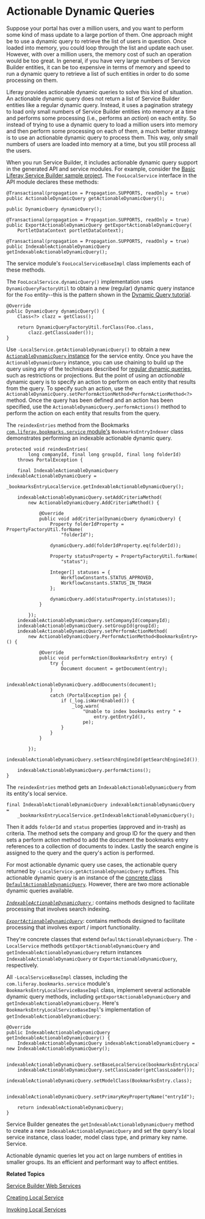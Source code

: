# Actionable Dynamic Queries [](id=actionable-dynamic-queries)

Suppose your portal has over a million users, and you want to perform
some kind of mass update to a large portion of them. One approach might be
to use a dynamic query to retrieve the list of users in question. Once loaded
into memory, you could loop through the list and update each user. However,
with over a million users, the memory cost of such an operation would be too
great. In general, if you have very large numbers of Service Builder entities,
it can be too expensive in terms of memory and speed to run a dynamic query to
retrieve a list of such entities in order to do some processing on them. 

Liferay provides actionable dynamic queries to solve this kind of situation.
An actionable dynamic query does not return a list of Service Builder entities
like a regular dynamic query. Instead, it uses a pagination strategy to
load only small numbers of Service Builder entities into memory at a time and
performs some processing (i.e., performs an *action*) on each entity. So
instead of trying to use a dynamic query to load a million users into memory
and then perform some processing on each of them, a much better strategy is to
use an actionable dynamic query to process them. This way, only small numbers of
users are loaded into memory at a time, but you still process all the users.

When you run Service Builder, it includes actionable dynamic query support in
the generated API and service modules. For example, consider the
[Basic Liferay Service Builder sample project](/develop/reference/-/knowledge_base/7-0/service-builder-samples). 
The `FooLocalService` interface in the API module declares these methods:

    @Transactional(propagation = Propagation.SUPPORTS, readOnly = true)
    public ActionableDynamicQuery getActionableDynamicQuery();

    public DynamicQuery dynamicQuery();

    @Transactional(propagation = Propagation.SUPPORTS, readOnly = true)
    public ExportActionableDynamicQuery getExportActionableDynamicQuery(
        PortletDataContext portletDataContext);

    @Transactional(propagation = Propagation.SUPPORTS, readOnly = true)
    public IndexableActionableDynamicQuery getIndexableActionableDynamicQuery();

The service module's `FooLocalServiceBaseImpl` class implements each of these
methods. 

The `FooLocalService.dynamicQuery()` implementation uses
`DynamicQueryFactoryUtil` to obtain a new (regular) dynamic query instance for
the `Foo` entity--this is the pattern shown in the
[Dynamic Query tutorial](/develop/tutorials/-/knowledge_base/7-1/dynamic-query).

    @Override
    public DynamicQuery dynamicQuery() {
        Class<?> clazz = getClass();

        return DynamicQueryFactoryUtil.forClass(Foo.class,
            clazz.getClassLoader());
    }

Use `-LocalService.getActionableDynamicQuery()` to obtain a new
[`ActionableDynamicQuery` instance](@platform-ref@/7.1-latest/javadocs/portal-kernel/com/liferay/portal/kernel/dao/orm/ActionableDynamicQuery.html)
for the service entity. Once you have the `ActionableDynamicQuery` instance, you
can use chaining to build up the query using any of the techniques described for
[regular dynamic queries](/develop/tutorials/-/knowledge_base/7-1/dynamic-query),
such as restrictions or projections. But the point of using an *actionable*
dynamic query is to specify an action to perform on each entity that results
from the query. To specify such an action, use the
`ActionableDynamicQuery.setPerformActionMethod<PerformActionMethod<?>` method.
Once the query has been defined and an action has been specified, use the
`ActionableDynamicQuery.performActions()` method to perform the action on each
entity that results from the query.

The `reindexEntries` method from the Bookmarks
[`com.liferay.bookmarks.service` module's](https://repository.liferay.com/nexus/content/repositories/liferay-public-releases/com/liferay/com.liferay.bookmarks.service/)
`BookmarksEntryIndexer` class demonstrates performing an indexable actionable
dynamic query.

    protected void reindexEntries(
            long companyId, final long groupId, final long folderId)
        throws PortalException {

        final IndexableActionableDynamicQuery indexableActionableDynamicQuery =
            _bookmarksEntryLocalService.getIndexableActionableDynamicQuery();

        indexableActionableDynamicQuery.setAddCriteriaMethod(
            new ActionableDynamicQuery.AddCriteriaMethod() {

                @Override
                public void addCriteria(DynamicQuery dynamicQuery) {
                    Property folderIdProperty = PropertyFactoryUtil.forName(
                        "folderId");

                    dynamicQuery.add(folderIdProperty.eq(folderId));

                    Property statusProperty = PropertyFactoryUtil.forName(
                        "status");

                    Integer[] statuses = {
                        WorkflowConstants.STATUS_APPROVED,
                        WorkflowConstants.STATUS_IN_TRASH
                    };

                    dynamicQuery.add(statusProperty.in(statuses));
                }

            });
        indexableActionableDynamicQuery.setCompanyId(companyId);
        indexableActionableDynamicQuery.setGroupId(groupId);
        indexableActionableDynamicQuery.setPerformActionMethod(
            new ActionableDynamicQuery.PerformActionMethod<BookmarksEntry>() {

                @Override
                public void performAction(BookmarksEntry entry) {
                    try {
                        Document document = getDocument(entry);

                        indexableActionableDynamicQuery.addDocuments(document);
                    }
                    catch (PortalException pe) {
                        if (_log.isWarnEnabled()) {
                            _log.warn(
                                "Unable to index bookmarks entry " +
                                    entry.getEntryId(),
                                pe);
                        }
                    }
                }

            });
        indexableActionableDynamicQuery.setSearchEngineId(getSearchEngineId());

        indexableActionableDynamicQuery.performActions();
    }

The `reindexEntries` method gets an `IndexableActionableDynamicQuery` from its
entity's local service.  

    final IndexableActionableDynamicQuery indexableActionableDynamicQuery =
        _bookmarksEntryLocalService.getIndexableActionableDynamicQuery();

Then it adds `folderId` and `status` properties (approved and in-trash) as
criteria. The method sets the company and group ID for the query and then sets a
perform action method to add the document the bookmarks entry references to a
collection of documents to index. Lastly the search engine is assigned to the
query and the query's action is performed. 

For most actionable dynamic query use cases, the actionable query returned by
`-LocalService.getActionableDynamicQuery` suffices. This actionable dynamic
query is an instance of the
[concrete class
`DefaultActionableDynamicQuery`](@platform-ref@/7.1-latest/javadocs/portal-kernel/com/liferay/portal/kernel/dao/orm/DefaultActionableDynamicQuery.html). 
However, there are two more actionable dynamic queries available.

[*`IndexableActionableDynamicQuery`*
](@platform-ref@/7.1-latest/javadocs/portal-kernel/com/liferay/portal/kernel/dao/orm/IndexableActionableDynamicQuery.html):
contains methods designed to facilitate processing that involves search
indexing. 

[*`ExportActionableDynamicQuery`*](@platform-ref@/7.1-latest/javadocs/portal-kernel/com/liferay/portal/kernel/dao/orm/ExportActionableDynamicQuery.html):
contains methods designed to facilitate processing that involves export / import
functionality. 

They're concrete classes that extend `DefaultActionableDynamicQuery`. The
`-LocalService` methods `getExportActionableDynamicQuery` and
`getIndexableActionableDynamicQuery` return instances
`IndexableActionableDynamicQuery` or `ExportActionableDynamicQuery`,
respectively.

All `-LocalServiceBaseImpl` classes, including the
`com.liferay.bookmarks.service` module's `BookmarksEntryLocalServiceBaseImpl`
class, implement several actionable dynamic query methods, including
`getExportActionableDynamicQuery` and `getIndexableActionableDynamicQuery`.
Here's `BookmarksEntryLocalServiceBaseImpl`'s  implementation of
`getIndexableActionableDynamicQuery`: 

    @Override
    public IndexableActionableDynamicQuery getIndexableActionableDynamicQuery() {
        IndexableActionableDynamicQuery indexableActionableDynamicQuery = new IndexableActionableDynamicQuery();

        indexableActionableDynamicQuery.setBaseLocalService(bookmarksEntryLocalService);
        indexableActionableDynamicQuery.setClassLoader(getClassLoader());
        indexableActionableDynamicQuery.setModelClass(BookmarksEntry.class);

        indexableActionableDynamicQuery.setPrimaryKeyPropertyName("entryId");

        return indexableActionableDynamicQuery;
    }

Service Builder geneates the `getIndexableActionableDynamicQuery` method to
create a new `IndexableActionableDynamicQuery` and set the query's local service
instance, class loader, model class type, and primary key name. Service. 

Actionable dynamic queries let you act on large numbers of entities in smaller
groups. Its an efficient and performant way to affect entities. 

**Related Topics**

[Service Builder Web Services](/develop/tutorials/-/knowledge_base/7-0/service-builder-web-services)

[Creating Local Service](/develop/tutorials/-/knowledge_base/7-0/creating-local-services)

[Invoking Local Services](/develop/tutorials/-/knowledge_base/7-0/invoking-local-services)
